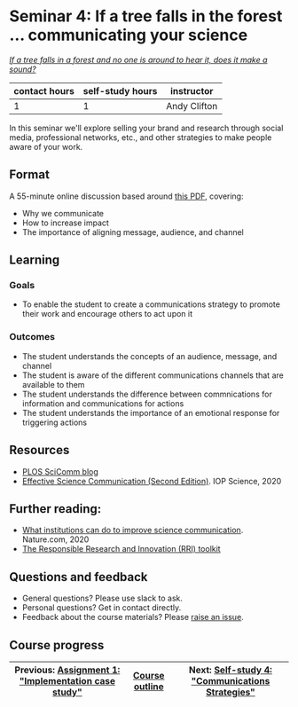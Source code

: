 # Seminar 4: If a tree falls in the forest … communicating your science

_*[If a tree falls in a forest and no one is around to hear it, does it make a sound?](https://en.wikipedia.org/wiki/If_a_tree_falls_in_a_forest)*_

| contact hours | self-study hours | instructor |
|---|---|---|
| 1 | 1 | Andy Clifton |

In this seminar we'll explore selling your brand and research through social media, professional networks, etc., and other strategies to make people aware of your work.

## Format
A 55-minute online discussion based around [this PDF](beamer/main.pdf), covering:
- Why we communicate
- How to increase impact
- The importance of aligning message, audience, and channel

## Learning

### Goals
- To enable the student to create a communications strategy to promote their work and encourage others to act upon it

### Outcomes
- The student understands the concepts of an audience, message, and channel
- The student is aware of the different communications channels that are available to them
- The student understands the difference between commnications for information and communications for actions
- The student understands the importance of an emotional response for triggering actions

## Resources
- [PLOS SciComm blog](https://scicomm.plos.org/)
- [Effective Science Communication (Second Edition)](https://iopscience.iop.org/book/978-0-7503-2520-2). IOP Science, 2020

## Further reading:
- [What institutions can do to improve science communication](https://www.nature.com/articles/d41586-019-03869-7). Nature.com, 2020
- [The Responsible Research and Innovation (RRI) toolkit](https://rri-tools.eu/research-community)

## Questions and feedback
- General questions? Please use slack to ask.
- Personal questions? Get in contact directly.
- Feedback about the course materials? Please [raise an issue](https://github.com/LIKE-ITN/OpenScienceTrainingCourse/issues).

## Course progress
| Previous: [Assignment 1: "Implementation case study"](../09_assignment1/readme.md) | [Course outline](../readme.md#course-outline) | Next: [Self-study 4: "Communications Strategies"](../08_selfstudy4/readme.md) |
| -- | -- | -- |
